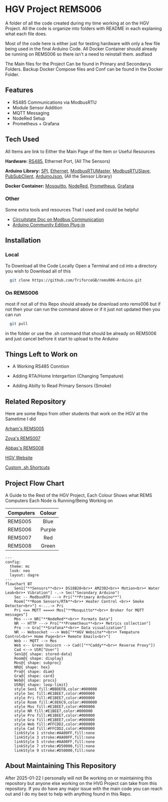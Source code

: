 
# HGV Project REMS006 
A folder of all the code created during my time working at on the HGV Project. All the code is organize into folders with README in each explaning what each file does. 

Most of the code here is either just for testing hardware with only a few file being used in the final Arduino Code. All Docker Container should already be running on REMS006 so there isn't a need to reinstall them. asdfasd

The Main files for the Project Can be found in Primary and Secondarys Folders. Backup Docker Compose files and Conf can be found in the Docker Folder.
## Features

- RS485 Communications via ModbusRTU
- Module Sensor Addition 
- MQTT Messaging 
- NodeRed Setup
- Prometheus + Grafana


## Tech Used
All Items are link to Either the Main Page of the Item or Useful Resources

**Hardware:** 
[RS485](www.circuitstate.com/tutorials/what-is-rs-485-how-to-use-max485-with-arduino-for-reliable-long-distance-serial-communication/), 
Ethernet Port, 
(All The Sensors) 

**Arduino Library:** 
[SPI](https://docs.arduino.cc/learn/communication/spi/), 
[Ethernet](https://docs.arduino.cc/libraries/ethernet/), 
[ModbusRTUMaster](https://github.com/CMB27/ModbusRTUMaster), [ModbusRTUSlave](https://github.com/CMB27/ModbusRTUSlave), [PubSubClient](https://github.com/knolleary/pubsubclient), 
[ArduinoJson](https://arduinojson.org/), 
(All the Sensor Library)

**Docker Container:** 
[Mosquitto](https://github.com/sukesh-ak/setup-mosquitto-with-docker), 
[NodeRed](https://nodered.org/), 
[Prometheus](https://prometheus.io/), 
[Grafana](https://grafana.com/)

### Other
Some extra tools and resources That I used and could be helpful 
- [Circuitstate Doc on Modbus Communication](https://www.circuitstate.com/tutorials/what-is-modbus-communication-protocol-and-how-to-implement-modbus-rtu-with-arduino/)
- [Arduino Community Edition Plug-in](https://marketplace.visualstudio.com/items?itemName=vscode-arduino.vscode-arduino-community) 
## Installation
### Local
To Download all the Code Locally Open a Terminal and cd into a directory you wish to Download all of this  

```bash
  git clone https://github.com/TriforceGB/rems006-Arduino.git
```

### On REMS006
most if not all of this Repo should already be download onto rems006 but if not then your can run the command above or if it just not updated then you can run 

```bash
  git pull
```
in the folder or use the .sh command that should be already on REMS006 and just cancel befrore it start to upload to the Arduino 
## Things Left to Work on

- A Working RS485 Conntion

- Adding RTA/Home Intergartion (Changing Tempature)

- Adding Abilty to Read Primary Sensors (Smoke)


## Related Repository
Here are some Repo from other students that work on the HGV at the Sametime I did

[Arham's REMS005](https://github.com/HammyTheWammy/rems005)

[Zoya's REMS007](https://github.com/ElectricCornstarch/rems007)

[Abbas's REMS008](https://github.com/abbashaider1444/rems008)

[HGV Website](https://github.com/TriforceGB/HGV-Webapp)

[Custom .sh Shortcuts](https://github.com/TriforceGB/custom.sh-shortcuts)


## Project Flow Chart
A Guide to the Rest of the HGV Project, Each Colour Shows what REMS Computers Each Node is Running/Being Working on


| Computers     | Colour        |
| ------------- |:-------------:|
| REMS005       | Blue          |
| REMS006       | Purple        |
| REMS007       | Red           |
| REMS008       | Green         |
 
```mermaid
---
config:
  theme: mc
  look: neo
  layout: dagre
---
flowchart BT
    Sen1["**Sensors**<br>• DS18B20<br>• AM2302<br>• Motion<br>• Water Leak<br>• Vibration"] -.-> Sec("Secondary Arduino")
    Sec -- ModbusRTU ---> Pri("**Primary Arduino**")
    Room["**Room Sensors/RTA**<br>• Heater Control <br>• Smoke Detector<br>"] <-...-> Pri
    Pri <== MQTT ====> Mos["**Mosquitto**<br>• Broker for MQTT messages"]
    Mos ---> NR["**NodeRed**<br>• Formats Data"]
    NR -- HTTP ---> Pro["**Prometheus**<br>• Metrics collection"]
    Pro --> Gra["**Grafana**<br>• Data visualization"]
    NR -- Websocket ---> Web["**HGV Website**<br>• Tempature Control<br>• Home Page<br>• Remote Emails<br>"]
    Web -- MQTT --> Mos
    Web <-- Green Unicorn --> Cad(["**Caddy**<br>• Reverse Proxy"])
    Cad <--> USR["User"]
    Sen1@{ shape: stored-data}
    Room@{ shape: display}
    Mos@{ shape: subproc}
    NR@{ shape: hex}
    Pro@{ shape: diam}
    Gra@{ shape: card}
    Web@{ shape: procs}
    USR@{ shape: loop-limit}
    style Sen1 fill:#BBDEFB,color:#000000
    style Sec fill:#E1BEE7,color:#000000
    style Pri fill:#E1BEE7,color:#000000
    style Room fill:#C8E6C9,color:#000000
    style Mos fill:#E1BEE7,color:#000000
    style NR fill:#E1BEE7,color:#000000
    style Pro fill:#E1BEE7,color:#000000
    style Gra fill:#E1BEE7,color:#000000
    style Web fill:#FFCDD2,color:#000000
    style Cad fill:#FFCDD2,color:#000000
    linkStyle 1 stroke:#AA00FF,fill:none
    linkStyle 3 stroke:#AA00FF,fill:none
    linkStyle 5 stroke:#AA00FF,fill:none
    linkStyle 7 stroke:#D50000,fill:none
    linkStyle 9 stroke:#D50000,fill:none
```

## About Maintaining This Repository
After 2025-01-22 I personally will not Be working on or maintaining this repository but anyone else working on the HVG Project can take from this repository. If you do have any major issue with the main code you can reach out and I do my best to help with anything found in this Repo.  
